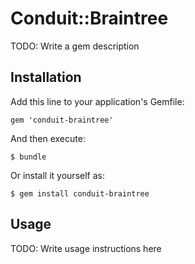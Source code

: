 # Conduit::Braintree

TODO: Write a gem description

## Installation

Add this line to your application's Gemfile:

    gem 'conduit-braintree'

And then execute:

    $ bundle

Or install it yourself as:

    $ gem install conduit-braintree

## Usage

TODO: Write usage instructions here
